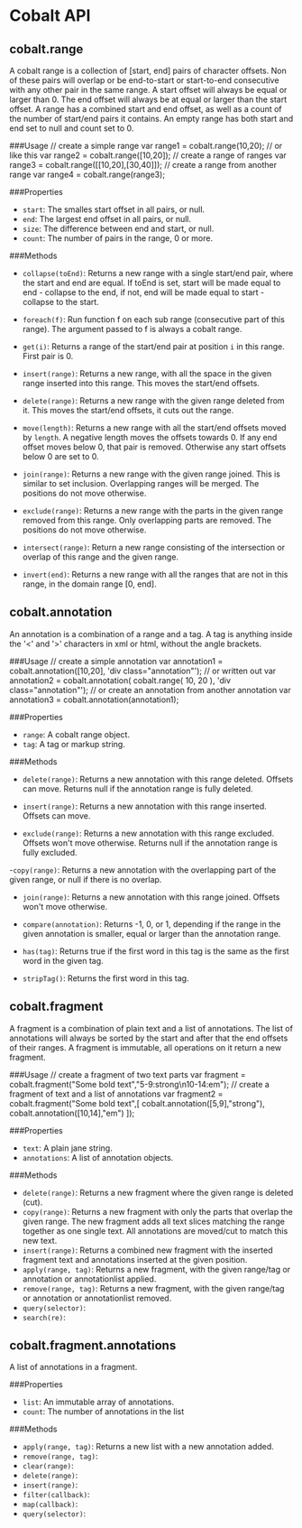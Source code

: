 Cobalt API
==========

cobalt.range
------------
A cobalt range is a collection of [start, end] pairs of character offsets.
Non of these pairs will overlap or be end-to-start or start-to-end consecutive with any other pair in the same range.
A start offset will always be equal or larger than 0. The end offset will
always be at equal or larger than the start offset.
A range has a combined start and end offset, as well as a count of the number of start/end pairs it contains.
An empty range has both start and end set to null and count set to 0.

###Usage
	// create a simple range
	var range1 = cobalt.range(10,20);
	// or like this
	var range2 = cobalt.range([10,20]);
	// create a range of ranges
	var range3 = cobalt.range([[10,20],[30,40]]);
	// create a range from another range
	var range4 = cobalt.range(range3);


###Properties
- `start`: The smalles start offset in all pairs, or null.
- `end`: The largest end offset in all pairs, or null.
- `size`: The difference between end and start, or null.
- `count`: The number of pairs in the range, 0 or more.

###Methods
- `collapse(toEnd)`: Returns a new range with a single start/end pair, where the start and end are equal. If toEnd is set, start will be made equal to end - collapse to the end, if not, end will be made equal to start - collapse to the start.

- `foreach(f)`: Run function f on each sub range (consecutive part of this range). The argument passed to f is always a cobalt range.

- `get(i)`: Returns a range of the start/end pair at position `i` in this range. First pair is 0.

- `insert(range)`: Returns a new range, with all the space in the given range inserted into this range. This moves the start/end offsets.

- `delete(range)`: Returns a new range with the given range deleted from it. This moves the start/end offsets, it cuts out the range.

- `move(length)`: Returns a new range with all the start/end offsets moved by `length`. A negative length moves the offsets towards 0. If any end offset moves below 0, that pair is removed. Otherwise any start offsets below 0 are set to 0.

- `join(range)`: Returns a new range with the given range joined. This is similar to set inclusion. Overlapping ranges will be merged. The positions
do not move otherwise.

- `exclude(range)`: Returns a new range with the parts in the given range removed from this range. Only overlapping parts are removed. The positions do not move otherwise.

- `intersect(range)`: Return a new range consisting of the intersection or overlap of this range and the given range.

- `invert(end)`: Returns a new range with all the ranges that are not in this range, in the domain range [0, end].

cobalt.annotation
-----------------
An annotation is a combination of a range and a tag. A tag is anything inside the '<' and '>' characters in xml or html, without the angle brackets.

###Usage
	// create a simple annotation
	var annotation1 = cobalt.annotation([10,20], 'div class="annotation"');
	// or written out
	var annotation2 = cobalt.annotation( cobalt.range( 10, 20 ), 'div class="annotation"');
	// or create an annotation from another annotation
	var annotation3 = cobalt.annotation(annotation1);
	
###Properties
- `range`: A cobalt range object.
- `tag`: A tag or markup string.

###Methods
- `delete(range)`: Returns a new annotation with this range deleted. Offsets can move. Returns null if the annotation range is fully deleted.

- `insert(range)`: Returns a new annotation with this range inserted. Offsets can move.

- `exclude(range)`: Returns a new annotation with this range excluded. Offsets won't move otherwise. Returns null if the annotation range is fully excluded.

-`copy(range)`: Returns a new annotation with the overlapping part of the given range, or null if there is no overlap.

- `join(range)`: Returns a new annotation with this range joined. Offsets won't move otherwise.

- `compare(annotation)`: Returns -1, 0, or 1, depending if the range in the given annotation is smaller, equal or larger than the annotation range.

- `has(tag)`: Returns true if the first word in this tag is the same as the first word in the given tag.

- `stripTag()`: Returns the first word in this tag.

cobalt.fragment
---------------
A fragment is a combination of plain text and a list of annotations. The list of annotations will always be sorted by the start and after that the end offsets of their ranges. A fragment is immutable, all operations on it return a new fragment.

###Usage
	// create a fragment of two text parts
	var fragment = cobalt.fragment("Some bold text","5-9:strong\n10-14:em");
	// create a fragment of text and a list of annotations
	var fragment2 = cobalt.fragment("Some bold text",[
		cobalt.annotation([5,9],"strong"),
		cobalt.annotation([10,14],"em")
	]);

###Properties
- `text`: A plain jane string.
- `annotations`: A list of annotation objects.

###Methods 
- `delete(range)`: Returns a new fragment where the given range is deleted (cut).
- `copy(range)`: Returns a new fragment with only the parts that overlap the given range. The new fragment adds all text slices matching the range together as one single text. All annotations are moved/cut to match this new text.
- `insert(range)`: Returns a combined new fragment with the inserted fragment text and annotations inserted at the given position.
- `apply(range, tag)`: Returns a new fragment, with the given range/tag or annotation or annotationlist applied.
- `remove(range, tag)`: Returns a new fragment, with the given range/tag or annotation or annotationlist removed.
- `query(selector)`:
- `search(re)`:

cobalt.fragment.annotations
---------------------------
A list of annotations in a fragment.

###Properties
- `list`: An immutable array of annotations.
- `count`: The number of annotations in the list

###Methods
- `apply(range, tag)`: Returns a new list with a new annotation added.
- `remove(range, tag)`:
- `clear(range)`:
- `delete(range)`:
- `insert(range)`:
- `filter(callback)`:
- `map(callback)`:
- `query(selector)`:
